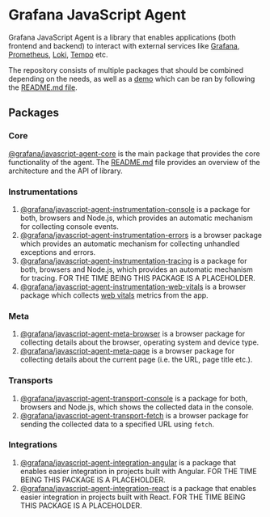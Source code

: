 # Grafana JavaScript Agent

Grafana JavaScript Agent is a library that enables applications (both frontend and backend) to interact with external
services like [Grafana](https://grafana.com/grafana/), [Prometheus](https://prometheus.io/),
[Loki](https://grafana.com/logs/), [Tempo](https://grafana.com/traces/) etc.

The repository consists of multiple packages that should be combined depending on the needs, as well as a [demo](https://github.com/grafana/grafana-javascript-agent/tree/main/demo)
which can be ran by following the [README.md file](https://github.com/grafana/grafana-javascript-agent/tree/main/demo/README.md).

## Packages

### Core

[@grafana/javascript-agent-core](https://github.com/grafana/grafana-javascript-agent/tree/main/packages/core) is the
main package that provides the core functionality of the agent. The [README.md](https://github.com/grafana/grafana-javascript-agent/tree/main/packages/core/README.md)
file provides an overview of the architecture and the API of library.

### Instrumentations

1. [@grafana/javascript-agent-instrumentation-console](https://github.com/grafana/grafana-javascript-agent/tree/main/packages/instrumentation-console)
   is a package for both, browsers and Node.js, which provides an automatic mechanism for collecting console events.
1. [@grafana/javascript-agent-instrumentation-errors](https://github.com/grafana/grafana-javascript-agent/tree/main/packages/instrumentation-errors)
   is a browser package which provides an automatic mechanism for collecting unhandled exceptions and errors.
1. [@grafana/javascript-agent-instrumentation-tracing](https://github.com/grafana/grafana-javascript-agent/tree/main/packages/instrumentation-tracing)
   is a package for both, browsers and Node.js, which provides an automatic mechanism for tracing. FOR THE TIME BEING
   THIS PACKAGE IS A PLACEHOLDER.
1. [@grafana/javascript-agent-instrumentation-web-vitals](https://github.com/grafana/grafana-javascript-agent/tree/main/packages/instrumentation-web-vitals)
   is a browser package which collects [web vitals](https://web.dev/vitals/) metrics from the app.

### Meta

1. [@grafana/javascript-agent-meta-browser](https://github.com/grafana/grafana-javascript-agent/tree/main/packages/meta-browser)
   is a browser package for collecting details about the browser, operating system and device type.
1. [@grafana/javascript-agent-meta-page](https://github.com/grafana/grafana-javascript-agent/tree/main/packages/meta-page)
   is a browser package for collecting details about the current page (i.e. the URL, page title etc.).

### Transports

1. [@grafana/javascript-agent-transport-console](https://github.com/grafana/grafana-javascript-agent/tree/main/packages/transport-console)
   is a package for both, browsers and Node.js, which shows the collected data in the console.
1. [@grafana/javascript-agent-transport-fetch](https://github.com/grafana/grafana-javascript-agent/tree/main/packages/transport-fetch)
   is a browser package for sending the collected data to a specified URL using `fetch`.

### Integrations

1. [@grafana/javascript-agent-integration-angular](https://github.com/grafana/grafana-javascript-agent/tree/main/packages/integration-angular)
   is a package that enables easier integration in projects built with Angular. FOR THE TIME BEING
   THIS PACKAGE IS A PLACEHOLDER.
1. [@grafana/javascript-agent-integration-react](https://github.com/grafana/grafana-javascript-agent/tree/main/packages/transport-fetch)
   is a package that enables easier integration in projects built with React. FOR THE TIME BEING
   THIS PACKAGE IS A PLACEHOLDER.
